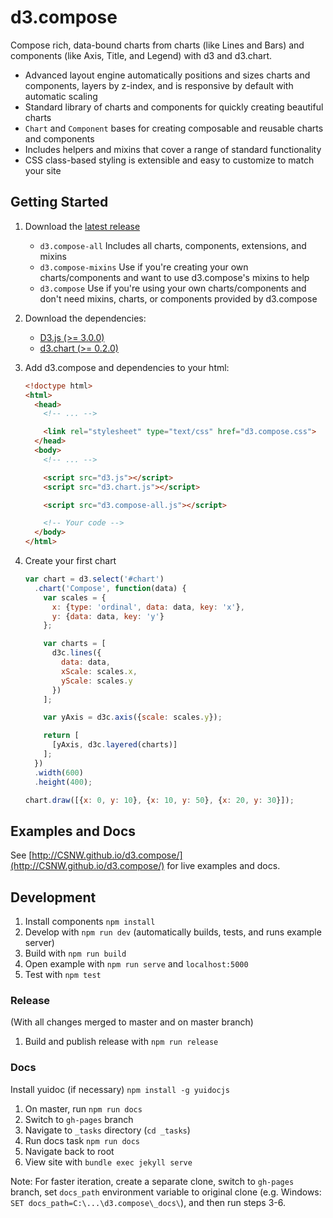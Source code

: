 # d3.compose

Compose rich, data-bound charts from charts (like Lines and Bars) and components (like Axis, Title, and Legend) with d3 and d3.chart.

- Advanced layout engine automatically positions and sizes charts and components, layers by z-index, and is responsive by default with automatic scaling
- Standard library of charts and components for quickly creating beautiful charts
- `Chart` and `Component` bases for creating composable and reusable charts and components
- Includes helpers and mixins that cover a range of standard functionality
- CSS class-based styling is extensible and easy to customize to match your site

## Getting Started

1. Download the [latest release](https://github.com/CSNW/d3.compose/releases)

    - `d3.compose-all` Includes all charts, components, extensions, and mixins
    - `d3.compose-mixins` Use if you're creating your own charts/components and want to use d3.compose's mixins to help
    - `d3.compose` Use if you're using your own charts/components and don't need mixins, charts, or components provided by d3.compose

2. Download the dependencies:

    - [D3.js (>= 3.0.0)](http://d3js.org/)
    - [d3.chart (>= 0.2.0)](http://misoproject.com/d3-chart/)

3. Add d3.compose and dependencies to your html:

    ```html
    <!doctype html>
    <html>
      <head>
        <!-- ... -->

        <link rel="stylesheet" type="text/css" href="d3.compose.css">
      </head>
      <body>
        <!-- ... -->

        <script src="d3.js"></script>
        <script src="d3.chart.js"></script>

        <script src="d3.compose-all.js"></script>

        <!-- Your code -->
      </body>
    </html>
    ```

4. Create your first chart

    ```js
    var chart = d3.select('#chart')
      .chart('Compose', function(data) {
        var scales = {
          x: {type: 'ordinal', data: data, key: 'x'},
          y: {data: data, key: 'y'}
        };

        var charts = [
          d3c.lines({
            data: data,
            xScale: scales.x,
            yScale: scales.y
          })
        ];

        var yAxis = d3c.axis({scale: scales.y});

        return [
          [yAxis, d3c.layered(charts)]
        ];
      })
      .width(600)
      .height(400);

    chart.draw([{x: 0, y: 10}, {x: 10, y: 50}, {x: 20, y: 30}]);
    ```

## Examples and Docs

See [http://CSNW.github.io/d3.compose/](http://CSNW.github.io/d3.compose/) for live examples and docs.

## Development

1. Install components `npm install`
2. Develop with `npm run dev` (automatically builds, tests, and runs example server)
3. Build with `npm run build`
4. Open example with `npm run serve` and `localhost:5000`
5. Test with `npm test`

### Release

(With all changes merged to master and on master branch)

1. Build and publish release with `npm run release`

### Docs

Install yuidoc (if necessary) `npm install -g yuidocjs`

1. On master, run `npm run docs`
2. Switch to `gh-pages` branch
3. Navigate to `_tasks` directory (`cd _tasks`)
4. Run docs task `npm run docs`
5. Navigate back to root
6. View site with `bundle exec jekyll serve`

Note: For faster iteration, create a separate clone, switch to `gh-pages` branch, set `docs_path` environment variable to original clone (e.g. Windows: `SET docs_path=C:\...\d3.compose\_docs\`), and then run steps 3-6.
